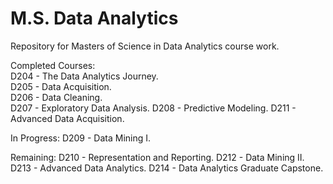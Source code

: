 # M.S. Data Analytics
Repository for Masters of Science in Data Analytics course work.

Completed Courses: <br />
D204 - The Data Analytics Journey.       
D205 - Data Acquisition.                 
D206 - Data Cleaning.                     
D207 - Exploratory Data Analysis.
D208 - Predictive Modeling.
D211 - Advanced Data Acquisition.

In Progress:
D209 - Data Mining I.

Remaining:
D210 - Representation and Reporting.
D212 - Data Mining II.
D213 - Advanced Data Analytics.
D214 - Data Analytics Graduate Capstone.
